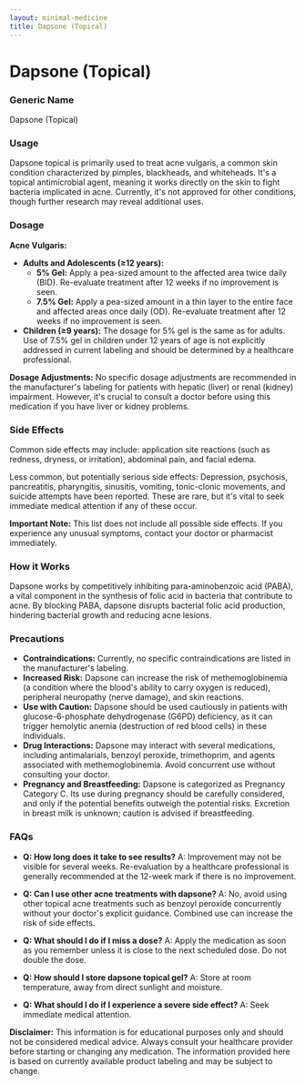 ```yaml
---
layout: minimal-medicine
title: Dapsone (Topical)
---
```


# Dapsone (Topical)
### Generic Name
Dapsone (Topical)

### Usage
Dapsone topical is primarily used to treat acne vulgaris, a common skin condition characterized by pimples, blackheads, and whiteheads.  It's a topical antimicrobial agent, meaning it works directly on the skin to fight bacteria implicated in acne.  Currently, it's not approved for other conditions, though further research may reveal additional uses.

### Dosage

**Acne Vulgaris:**

* **Adults and Adolescents (≥12 years):**
    * **5% Gel:** Apply a pea-sized amount to the affected area twice daily (BID).  Re-evaluate treatment after 12 weeks if no improvement is seen.
    * **7.5% Gel:** Apply a pea-sized amount in a thin layer to the entire face and affected areas once daily (OD). Re-evaluate treatment after 12 weeks if no improvement is seen.
* **Children (≥9 years):**  The dosage for 5% gel is the same as for adults.  Use of 7.5% gel in children under 12 years of age is not explicitly addressed in current labeling and should be determined by a healthcare professional.


**Dosage Adjustments:**  No specific dosage adjustments are recommended in the manufacturer's labeling for patients with hepatic (liver) or renal (kidney) impairment.  However, it's crucial to consult a doctor before using this medication if you have liver or kidney problems.

### Side Effects

Common side effects may include: application site reactions (such as redness, dryness, or irritation), abdominal pain, and facial edema.

Less common, but potentially serious side effects:  Depression, psychosis, pancreatitis, pharyngitis, sinusitis, vomiting, tonic-clonic movements, and suicide attempts have been reported.  These are rare, but it's vital to seek immediate medical attention if any of these occur.  

**Important Note:** This list does not include all possible side effects.  If you experience any unusual symptoms, contact your doctor or pharmacist immediately.


### How it Works
Dapsone works by competitively inhibiting para-aminobenzoic acid (PABA), a vital component in the synthesis of folic acid in bacteria that contribute to acne. By blocking PABA, dapsone disrupts bacterial folic acid production, hindering bacterial growth and reducing acne lesions.

### Precautions

* **Contraindications:**  Currently, no specific contraindications are listed in the manufacturer's labeling.
* **Increased Risk:** Dapsone can increase the risk of methemoglobinemia (a condition where the blood's ability to carry oxygen is reduced), peripheral neuropathy (nerve damage), and skin reactions.
* **Use with Caution:**  Dapsone should be used cautiously in patients with glucose-6-phosphate dehydrogenase (G6PD) deficiency, as it can trigger hemolytic anemia (destruction of red blood cells) in these individuals.
* **Drug Interactions:** Dapsone may interact with several medications, including antimalarials, benzoyl peroxide, trimethoprim, and agents associated with methemoglobinemia. Avoid concurrent use without consulting your doctor.
* **Pregnancy and Breastfeeding:** Dapsone is categorized as Pregnancy Category C.  Its use during pregnancy should be carefully considered, and only if the potential benefits outweigh the potential risks.  Excretion in breast milk is unknown; caution is advised if breastfeeding.


### FAQs

* **Q: How long does it take to see results?** A:  Improvement may not be visible for several weeks. Re-evaluation by a healthcare professional is generally recommended at the 12-week mark if there is no improvement.

* **Q: Can I use other acne treatments with dapsone?** A:  No, avoid using other topical acne treatments such as benzoyl peroxide concurrently without your doctor's explicit guidance.  Combined use can increase the risk of side effects.

* **Q: What should I do if I miss a dose?** A: Apply the medication as soon as you remember unless it is close to the next scheduled dose. Do not double the dose.

* **Q: How should I store dapsone topical gel?** A: Store at room temperature, away from direct sunlight and moisture.

* **Q: What should I do if I experience a severe side effect?** A: Seek immediate medical attention.


**Disclaimer:** This information is for educational purposes only and should not be considered medical advice. Always consult your healthcare provider before starting or changing any medication.  The information provided here is based on currently available product labeling and may be subject to change.
